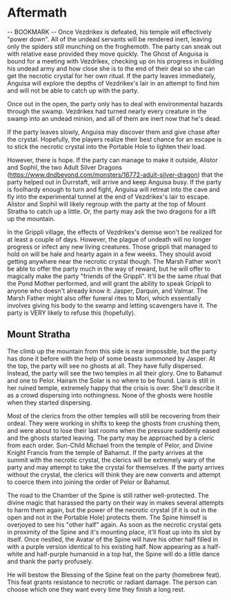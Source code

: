 # Aftermath
-- BOOKMARK --
Once Vezdrikex is defeated, his temple will effectively "power down". All of the undead servants will be rendered inert, leaving only the spiders still munching on the froghemoth. The party can sneak out with relative ease provided they move quickly. The Ghost of Anguisa is bound for a meeting with Vezdrikex, checking up on his progress in building his undead army and how close she is to the end of their deal so she can get the necrotic crystal for her own ritual. If the party leaves immediately, Anguisa will explore the depths of Vezdrikex's lair in an attempt to find him and will not be able to catch up with the party.

Once out in the open, the party only has to deal with environmental hazards through the swamp. Vezdrikex had turned nearly every creature in the swamp into an undead minion, and all of them are inert now that he's dead.

If the party leaves slowly, Anguisa may discover them and give chase after the crystal. Hopefully, the players realize their best chance for an escape is to stick the necrotic crystal into the Portable Hole to lighten their load.

However, there is hope. If the party can manage to make it outside, Alistor and Sophil, the two Adult Silver Dragons (https://www.dndbeyond.com/monsters/16772-adult-silver-dragon) that the party helped out in Durrstaft, will arrive and keep Anguisa busy. If the party is foolhardy enough to turn and fight, Anguisa will retreat into the cave and fly into the experimental tunnel at the end of Vezdrikex's lair to escape. Alistor and Sophil will likely regroup with the party at the top of Mount Stratha to catch up a little. Or, the party may ask the two dragons for a lift up the mountain.

In the Grippli village, the effects of Vezdrikex's demise won't be realized for at least a couple of days. However, the plague of undeath will no longer progress or infect any new living creatures. Those grippli that managed to hold on will be hale and hearty again in a few weeks. They should avoid getting anywhere near the necrotic crystal though. The Marsh Father won't be able to offer the party much in the way of reward, but he will offer to magically make the party "friends of the Grippli". It'll be the same ritual that the Pond Mother performed, and will grant the ability to speak Grippli to anyone who doesn't already know it: Jasper, Darquin, and Valmar. The Marsh Father might also offer funeral rites to Mori, which essentially involves giving his body to the swamp and letting scavengers have it. The party is VERY likely to refuse this (hopefully).

## Mount Stratha
The climb up the mountain from this side is near impossible, but the party has done it before with the help of some beasts summoned by Jasper. At the top, the party will see no ghosts at all. They have fully dispersed. Instead, the party will see the two temples in all their glory. One to Bahamut and one to Pelor. Hairam the Solar is no where to be found. Liara is still in her ruined temple, extremely happy that the crisis is over. She'll describe it as a crowd dispersing into nothingness. None of the ghosts were hostile when they started dispersing.

Most of the clerics from the other temples will still be recovering from their ordeal. They were working in shifts to keep the ghosts from crushing them, and were about to lose their last rooms when the pressure suddenly eased and the ghosts started leaving. The party may be approached by a cleric from each order. Sun-Child Michael from the temple of Pelor, and Divine Knight Francis from the temple of Bahamut. If the party arrives at the summit with the necrotic crystal, the clerics will be extremely wary of the party and may attempt to take the crystal for themselves. If the party arrives without the crystal, the clerics will think they are new converts and attempt to coerce them into joining the order of Pelor or Bahamut.

The road to the Chamber of the Spine is still rather well-protected. The divine magic that harassed the party on their way in makes several attempts to harm them again, but the power of the necrotic crystal (if it is out in the open and not in the Portable Hole) protects them. The Spine himself is overjoyed to see his "other half" again. As soon as the necrotic crystal gets in proximity of the Spine and it's mounting place, it'll float up into its slot by itself. Once nestled, the Avatar of the Spine will have his other half filled in with a purple version identical to his existing half. Now appearing as a half-white and half-purple humanoid in a top hat, the Spine will do a little dance and thank the party profusely.

He will bestow the Blessing of the Spine feat on the party (homebrew feat). This feat grants resistance to necrotic or radiant damage. The person can choose which one they want every time they finish a long rest.
